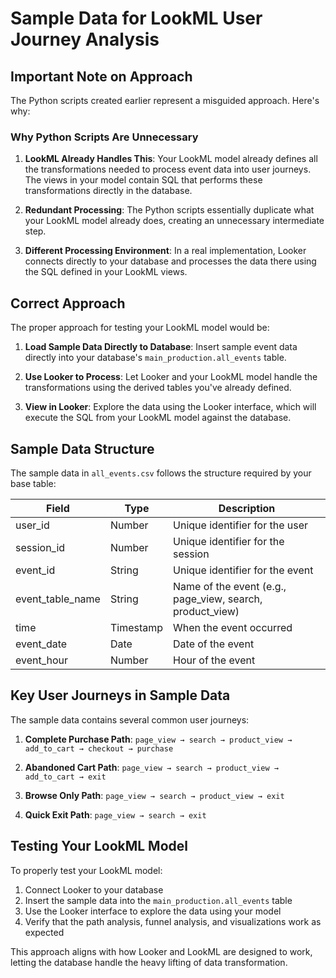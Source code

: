 # Sample Data for LookML User Journey Analysis

## Important Note on Approach

The Python scripts created earlier represent a misguided approach. Here's why:

### Why Python Scripts Are Unnecessary

1. **LookML Already Handles This**: Your LookML model already defines all the transformations needed to process event data into user journeys. The views in your model contain SQL that performs these transformations directly in the database.

2. **Redundant Processing**: The Python scripts essentially duplicate what your LookML model already does, creating an unnecessary intermediate step.

3. **Different Processing Environment**: In a real implementation, Looker connects directly to your database and processes the data there using the SQL defined in your LookML views.

## Correct Approach

The proper approach for testing your LookML model would be:

1. **Load Sample Data Directly to Database**: Insert sample event data directly into your database's `main_production.all_events` table.

2. **Use Looker to Process**: Let Looker and your LookML model handle the transformations using the derived tables you've already defined.

3. **View in Looker**: Explore the data using the Looker interface, which will execute the SQL from your LookML model against the database.

## Sample Data Structure

The sample data in `all_events.csv` follows the structure required by your base table:

| Field | Type | Description |
|-------|------|-------------|
| user_id | Number | Unique identifier for the user |
| session_id | Number | Unique identifier for the session |
| event_id | String | Unique identifier for the event |
| event_table_name | String | Name of the event (e.g., page_view, search, product_view) |
| time | Timestamp | When the event occurred |
| event_date | Date | Date of the event |
| event_hour | Number | Hour of the event |

## Key User Journeys in Sample Data

The sample data contains several common user journeys:

1. **Complete Purchase Path**: 
   `page_view → search → product_view → add_to_cart → checkout → purchase`

2. **Abandoned Cart Path**: 
   `page_view → search → product_view → add_to_cart → exit`

3. **Browse Only Path**: 
   `page_view → search → product_view → exit`

4. **Quick Exit Path**: 
   `page_view → search → exit`

## Testing Your LookML Model

To properly test your LookML model:

1. Connect Looker to your database
2. Insert the sample data into the `main_production.all_events` table
3. Use the Looker interface to explore the data using your model
4. Verify that the path analysis, funnel analysis, and visualizations work as expected

This approach aligns with how Looker and LookML are designed to work, letting the database handle the heavy lifting of data transformation.